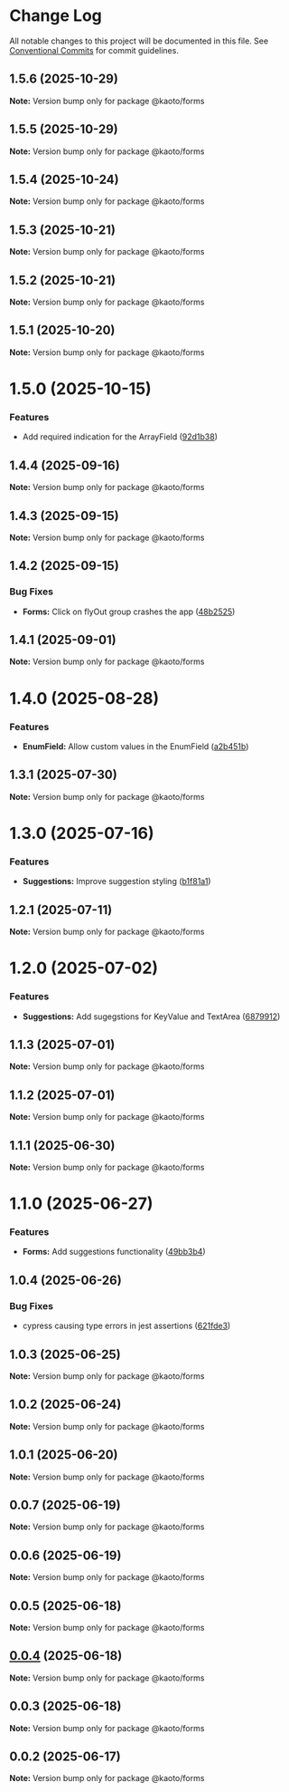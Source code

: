 # Change Log

All notable changes to this project will be documented in this file.
See [Conventional Commits](https://conventionalcommits.org) for commit guidelines.

## 1.5.6 (2025-10-29)

**Note:** Version bump only for package @kaoto/forms

## 1.5.5 (2025-10-29)

**Note:** Version bump only for package @kaoto/forms

## 1.5.4 (2025-10-24)

**Note:** Version bump only for package @kaoto/forms

## 1.5.3 (2025-10-21)

**Note:** Version bump only for package @kaoto/forms

## 1.5.2 (2025-10-21)

**Note:** Version bump only for package @kaoto/forms

## 1.5.1 (2025-10-20)

**Note:** Version bump only for package @kaoto/forms

# 1.5.0 (2025-10-15)

### Features

* Add required indication for the ArrayField ([92d1b38](https://github.com/KaotoIO/forms/commit/92d1b3839703470d7d58102630cbd69c79039481))

## 1.4.4 (2025-09-16)

**Note:** Version bump only for package @kaoto/forms

## 1.4.3 (2025-09-15)

**Note:** Version bump only for package @kaoto/forms

## 1.4.2 (2025-09-15)

### Bug Fixes

* **Forms:** Click on flyOut group crashes the app ([48b2525](https://github.com/KaotoIO/forms/commit/48b252510e8d60405913606bc9b8e6c878739f98))

## 1.4.1 (2025-09-01)

**Note:** Version bump only for package @kaoto/forms

# 1.4.0 (2025-08-28)

### Features

* **EnumField:** Allow custom values in the EnumField ([a2b451b](https://github.com/KaotoIO/forms/commit/a2b451b630e5a0fab5b6130ef55d47c705a24778))

## 1.3.1 (2025-07-30)

**Note:** Version bump only for package @kaoto/forms

# 1.3.0 (2025-07-16)

### Features

* **Suggestions:** Improve suggestion styling ([b1f81a1](https://github.com/KaotoIO/forms/commit/b1f81a1f1a80ff23819ed198e3ef5692e89dd263))

## 1.2.1 (2025-07-11)

**Note:** Version bump only for package @kaoto/forms

# 1.2.0 (2025-07-02)

### Features

* **Suggestions:** Add sugegstions for KeyValue and TextArea ([6879912](https://github.com/KaotoIO/forms/commit/6879912418ecd40e07d3c01b14591c8ca2e18f82))

## 1.1.3 (2025-07-01)

**Note:** Version bump only for package @kaoto/forms

## 1.1.2 (2025-07-01)

**Note:** Version bump only for package @kaoto/forms

## 1.1.1 (2025-06-30)

**Note:** Version bump only for package @kaoto/forms

# 1.1.0 (2025-06-27)

### Features

* **Forms:** Add suggestions functionality ([49bb3b4](https://github.com/KaotoIO/forms/commit/49bb3b45053b2a3036f0310b48f4907d47e251a9))

## 1.0.4 (2025-06-26)

### Bug Fixes

* cypress causing type errors in jest assertions ([621fde3](https://github.com/KaotoIO/forms/commit/621fde3672896c2bfef99e472f549ac113da2384))

## 1.0.3 (2025-06-25)

**Note:** Version bump only for package @kaoto/forms

## 1.0.2 (2025-06-24)

**Note:** Version bump only for package @kaoto/forms

## 1.0.1 (2025-06-20)

**Note:** Version bump only for package @kaoto/forms

## 0.0.7 (2025-06-19)

**Note:** Version bump only for package @kaoto/forms

## 0.0.6 (2025-06-19)

**Note:** Version bump only for package @kaoto/forms

## 0.0.5 (2025-06-18)

**Note:** Version bump only for package @kaoto/forms

## [0.0.4](https://github.com/KaotoIO/forms/compare/@kaoto/forms@0.0.3...@kaoto/forms@0.0.4) (2025-06-18)

**Note:** Version bump only for package @kaoto/forms

## 0.0.3 (2025-06-18)

**Note:** Version bump only for package @kaoto/forms

## 0.0.2 (2025-06-17)

**Note:** Version bump only for package @kaoto/forms

